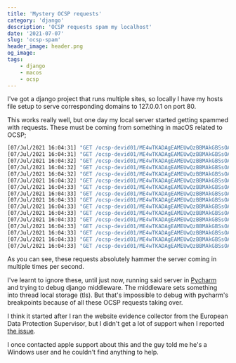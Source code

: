 ```yaml
---
title: 'Mystery OCSP requests'
category: 'django'
description: 'OCSP requests spam my localhost'
date: '2021-07-07'
slug: 'ocsp-spam'
header_image: header.png
og_image: 
tags:
    - django
    - macos
    - ocsp
---
```


I've got a django project that runs multiple sites, so locally I have my hosts file setup to serve corresponding domains to 127.0.0.1 on port 80.

This works really well, but one day my local server started getting spammed with requests. These must be coming from something in macOS related to OCSP;

```bash
[07/Jul/2021 16:04:31] "GET /ocsp-devid01/ME4wTKADAgEAMEUwQzBBMAkGBSsOAwIaBQAEFDOB0e%2FbaLCFIU0u76%2BMSmlkPCpsBBRXF%2B2iz9x8mKEQ4Py%2Bhy0s8uMXVAIIHOTNg61vyxk%3D HTTP/1.1" 302 0
[07/Jul/2021 16:04:31] "GET /ocsp-devid01/ME4wTKADAgEAMEUwQzBBMAkGBSsOAwIaBQAEFDOB0e%2FbaLCFIU0u76%2BMSmlkPCpsBBRXF%2B2iz9x8mKEQ4Py%2Bhy0s8uMXVAIIHOTNg61vyxk%3D HTTP/1.1" 302 0
[07/Jul/2021 16:04:32] "GET /ocsp-devid01/ME4wTKADAgEAMEUwQzBBMAkGBSsOAwIaBQAEFDOB0e%2FbaLCFIU0u76%2BMSmlkPCpsBBRXF%2B2iz9x8mKEQ4Py%2Bhy0s8uMXVAIIHOTNg61vyxk%3D HTTP/1.1" 302 0
[07/Jul/2021 16:04:32] "GET /ocsp-devid01/ME4wTKADAgEAMEUwQzBBMAkGBSsOAwIaBQAEFDOB0e%2FbaLCFIU0u76%2BMSmlkPCpsBBRXF%2B2iz9x8mKEQ4Py%2Bhy0s8uMXVAIIHOTNg61vyxk%3D HTTP/1.1" 302 0
[07/Jul/2021 16:04:32] "GET /ocsp-devid01/ME4wTKADAgEAMEUwQzBBMAkGBSsOAwIaBQAEFDOB0e%2FbaLCFIU0u76%2BMSmlkPCpsBBRXF%2B2iz9x8mKEQ4Py%2Bhy0s8uMXVAIIHOTNg61vyxk%3D HTTP/1.1" 302 0
[07/Jul/2021 16:04:32] "GET /ocsp-devid01/ME4wTKADAgEAMEUwQzBBMAkGBSsOAwIaBQAEFDOB0e%2FbaLCFIU0u76%2BMSmlkPCpsBBRXF%2B2iz9x8mKEQ4Py%2Bhy0s8uMXVAIIHOTNg61vyxk%3D HTTP/1.1" 302 0
[07/Jul/2021 16:04:33] "GET /ocsp-devid01/ME4wTKADAgEAMEUwQzBBMAkGBSsOAwIaBQAEFDOB0e%2FbaLCFIU0u76%2BMSmlkPCpsBBRXF%2B2iz9x8mKEQ4Py%2Bhy0s8uMXVAIIHOTNg61vyxk%3D HTTP/1.1" 302 0
[07/Jul/2021 16:04:33] "GET /ocsp-devid01/ME4wTKADAgEAMEUwQzBBMAkGBSsOAwIaBQAEFDOB0e%2FbaLCFIU0u76%2BMSmlkPCpsBBRXF%2B2iz9x8mKEQ4Py%2Bhy0s8uMXVAIIHOTNg61vyxk%3D HTTP/1.1" 302 0
[07/Jul/2021 16:04:33] "GET /ocsp-devid01/ME4wTKADAgEAMEUwQzBBMAkGBSsOAwIaBQAEFDOB0e%2FbaLCFIU0u76%2BMSmlkPCpsBBRXF%2B2iz9x8mKEQ4Py%2Bhy0s8uMXVAIIHOTNg61vyxk%3D HTTP/1.1" 302 0
[07/Jul/2021 16:04:33] "GET /ocsp-devid01/ME4wTKADAgEAMEUwQzBBMAkGBSsOAwIaBQAEFDOB0e%2FbaLCFIU0u76%2BMSmlkPCpsBBRXF%2B2iz9x8mKEQ4Py%2Bhy0s8uMXVAIIHOTNg61vyxk%3D HTTP/1.1" 302 0
[07/Jul/2021 16:04:33] "GET /ocsp-devid01/ME4wTKADAgEAMEUwQzBBMAkGBSsOAwIaBQAEFDOB0e%2FbaLCFIU0u76%2BMSmlkPCpsBBRXF%2B2iz9x8mKEQ4Py%2Bhy0s8uMXVAIIHOTNg61vyxk%3D HTTP/1.1" 302 0
[07/Jul/2021 16:04:33] "GET /ocsp-devid01/ME4wTKADAgEAMEUwQzBBMAkGBSsOAwIaBQAEFDOB0e%2FbaLCFIU0u76%2BMSmlkPCpsBBRXF%2B2iz9x8mKEQ4Py%2Bhy0s8uMXVAIIHOTNg61vyxk%3D HTTP/1.1" 302 0
[07/Jul/2021 16:04:33] "GET /ocsp-devid01/ME4wTKADAgEAMEUwQzBBMAkGBSsOAwIaBQAEFDOB0e%2FbaLCFIU0u76%2BMSmlkPCpsBBRXF%2B2iz9x8mKEQ4Py%2Bhy0s8uMXVAIIHOTNg61vyxk%3D HTTP/1.1" 302 0
[07/Jul/2021 16:04:33] "GET /ocsp-devid01/ME4wTKADAgEAMEUwQzBBMAkGBSsOAwIaBQAEFDOB0e%2FbaLCFIU0u76%2BMSmlkPCpsBBRXF%2B2iz9x8mKEQ4Py%2Bhy0s8uMXVAIIHOTNg61vyxk%3D HTTP/1.1" 302 0
[07/Jul/2021 16:04:33] "GET /ocsp-devid01/ME4wTKADAgEAMEUwQzBBMAkGBSsOAwIaBQAEFDOB0e%2FbaLCFIU0u76%2BMSmlkPCpsBBRXF%2B2iz9x8mKEQ4Py%2Bhy0s8uMXVAIIHOTNg61vyxk%3D HTTP/1.1" 302 0
[07/Jul/2021 16:04:33] "GET /ocsp-devid01/ME4wTKADAgEAMEUwQzBBMAkGBSsOAwIaBQAEFDOB0e%2FbaLCFIU0u76%2BMSmlkPCpsBBRXF%2B2iz9x8mKEQ4Py%2Bhy0s8uMXVAIIHOTNg61vyxk%3D HTTP/1.1" 302 0
```

As you can see, these requests absolutely hammer the server coming in multiple times per second.

I've learnt to ignore these, until just now, running said server in [Pycharm](https://www.jetbrains.com/pycharm/) and trying to debug django middleware. The middleware sets something into thread local storage (tls). But that's impossible to debug with pycharm's breakpoints because of all these OCSP requests taking over.

I think it started after I ran the website evidence collector from the European Data Protection Supervisor, but I didn't get a lot of support when I reported [the issue](https://github.com/EU-EDPS/website-evidence-collector/issues/45).

I once contacted apple support about this and the guy told me he's a Windows user and he couldn't find anything to help.
